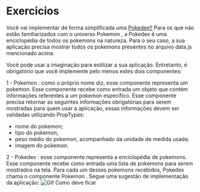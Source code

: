 # Exercicios

Você vai implementar de forma simplificada uma [Pokedex!!](https://bulbapedia.bulbagarden.net/wiki/Pok%C3%A9dex) Para os que não estão familiarizados com o universo Pokemon , a Pokedex é uma enciclopédia de todos os pokemons na natureza. Para o seu caso, a sua aplicação precisa mostrar todos os pokemons presentes no arquivo data.js mencionado acima.

Você pode usar a imaginação para estilizar a sua aplicação. Entretanto, é obrigatório que você implemente pelo menos estes dois componentes:

1 - Pokemon : como o próprio nome diz, esse componente representa um pokemon. Esse componente recebe como entrada um objeto que contém informações referentes a um pokemon específico. Esse componente precisa retornar as seguintes informações obrigatórias para serem mostradas para quem usar a aplicação, essas informações devem ser validadas utilizando PropTypes:
* nome do pokemon;
* tipo do pokemon;
* peso médio do pokemon, acompanhado da unidade de medida usada;
* imagem do pokemon.

2 - Pokedex : esse componente representa a enciclopédia de pokemons. Esse componente recebe como entrada uma lista de pokemons para serem mostrados na tela. Para cada um desses pokemons recebidos, Pokedex chama o componente Pokemon .
Segue uma sugestão de implementação da aplicação:
![Gif Como deve ficar](https://s3.us-east-2.amazonaws.com/assets.app.betrybe.com/front-end/react/components/my-pokedex-project-ea45ad91e83d132aa28598905106cbe2.gif)